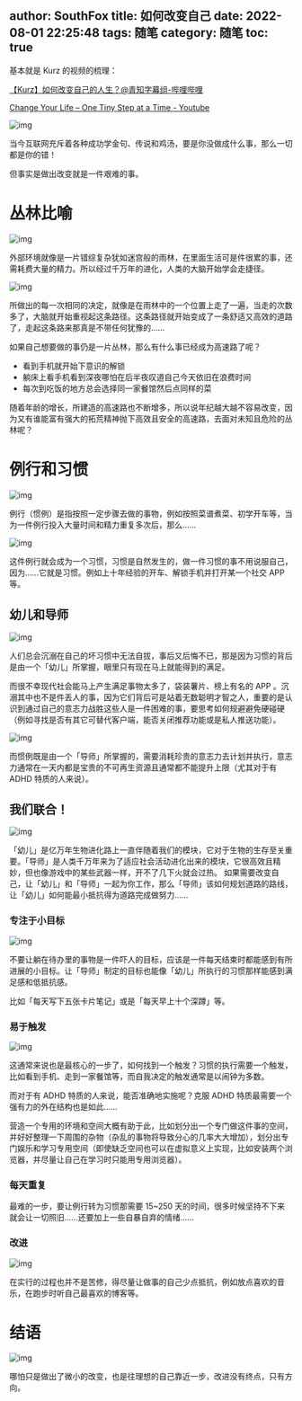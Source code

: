 author: SouthFox
title: 如何改变自己
date: 2022-08-01 22:25:48
tags: 随笔
category: 随笔
toc: true
---

基本就是 Kurz 的视频的梳理：

[【Kurz】如何改变自己的人生？@青知字幕组-哔哩哔哩](https://www.bilibili.com/video/BV1334y1j7DD)

[Change Your Life – One Tiny Step at a Time - Youtube](https://www.youtube.com/watch?v=75d_29QWELk)

<!--more-->

![img](https://media.southfox.me/ipfs/bafkreigayiupw7d5gg5pterrb3o6j4p23lyzqdn63ud3fs5ggj3tujuiya?filename=image.png)

当今互联网充斥着各种成功学金句、传说和鸡汤，要是你没做成什么事，那么一切都是你的错！

但事实是做出改变就是一件艰难的事。


# 丛林比喻

![img](https://media.southfox.me/ipfs/bafkreid4btr3e35nhnzkmvwn7g3dwqjozr3qgxi4iyxrhiucuefm4uv5oa?filename=image.png)

外部环境就像是一片错综复杂犹如迷宫般的雨林，在里面生活可是件很累的事，还需耗费大量的精力。所以经过千万年的进化，人类的大脑开始学会走捷径。

![img](https://media.southfox.me/ipfs/bafkreidth26bi54ritzgzi3srdszk73jmr66b4dqd3dg3sciqhtsgtsfli?filename=image.png)

所做出的每一次相同的决定，就像是在雨林中的一个位置上走了一遍，当走的次数多了，大脑就开始重视起这条路径。这条路径就开始变成了一条舒适又高效的道路了，走起这条路来那真是不带任何犹豫的……

如果自己想要做的事仍是一片丛林，那么有什么事已经成为高速路了呢？

-   看到手机就开始下意识的解锁
-   躺床上看手机看到深夜哪怕在后半夜叹道自己今天依旧在浪费时间
-   每次到吃饭的地方总会选择同一家餐馆然后点同样的菜

随着年龄的增长，所建造的高速路也不断增多，所以说年纪越大越不容易改变，因为又有谁能富有强大的拓荒精神抛下高效且安全的高速路，去面对未知且危险的丛林呢？

# 例行和习惯

![img](https://media.southfox.me/ipfs/bafkreicp5345w6vp443dm7lwzx6su7swv5llcnzhtbqit6mujqzgjtquqi?filename=image.png)

例行（惯例）是指按照一定步骤去做的事物，例如按照菜谱煮菜、初学开车等，当为一件例行投入大量时间和精力重复多次后，那么……

![img](https://media.southfox.me/ipfs/bafkreicqlnedjdzsqlthhitfrnzidshbit4jvf2qpodn2zkkpgj2tscwo4?filename=image.png)

这件例行就会成为一个习惯，习惯是自然发生的，做一件习惯的事不用说服自己，因为……它就是习惯。例如上十年经验的开车、解锁手机并打开某一个社交 APP 等。

## 幼儿和导师

![img](https://media.southfox.me/ipfs/bafkreido3ak6xul5duhfc2nbo3pkwxpk2g4sod7fpe7a2rsqxz4qjtffii?filename=image.png)

人们总会沉溺在自己的坏习惯中无法自拔，事后又后悔不已，那是因为习惯的背后是由一个「幼儿」所掌握，眼里只有现在马上就能得到的满足。

而很不幸现代社会能马上产生满足事物太多了，袋装薯片、榜上有名的 APP 。沉溺其中也不是件丢人的事，因为它们背后可是站着无数聪明才智之人，重要的是认识到通过自己的意志力战胜这些人是一件困难的事，要思考如何规避避免硬碰硬（例如寻找是否有其它可替代客户端，能否关闭推荐功能或是私人推送功能）。

![img](https://media.southfox.me/ipfs/bafkreiaq253nj6nbgf6mlwdcrv2qp3oswgit62qhljxvpbd7itzrphlffa?filename=image.png)

而惯例既是由一个「导师」所掌握的，需要消耗珍贵的意志力去计划并执行，意志力通常在一天内都是宝贵的不可再生资源且通常都不能提升上限（尤其对于有 ADHD 特质的人来说）。

## 我们联合！

![img](https://media.southfox.me/ipfs/bafkreia4eg5li2opfoaacxkvi3c6yu3hxuuvbcx23e46lpomnph5nux5gq?filename=image.png)

「幼儿」是亿万年生物进化路上一直伴随着我们的模块，它对于生物的生存至关重要。「导师」是人类千万年来为了适应社会活动进化出来的模块，它很高效且精妙，但也像游戏中的某些武器一样，开不了几下火就会过热。
如果需要改变自己，让「幼儿」和「导师」一起为你工作，那么「导师」该如何规划道路的路线，让「幼儿」如何能最小抵抗得为道路完成做努力……

### 专注于小目标

![img](https://media.southfox.me/ipfs/bafkreigz6njoj6ikeeulg63bidoty3fn4t6b4vbycjnhd3fonkmkcecroa?filename=image.png)

不要让躺在待办里的事物是一件吓人的目标，应该是一件每天结束时都能感到有所进展的小目标。让「导师」制定的目标也能像「幼儿」所执行的习惯那样能感到满足感和低抵抗感。

比如「每天写下五张卡片笔记」或是「每天早上十个深蹲」等。

### 易于触发

![img](https://media.southfox.me/ipfs/bafkreibrke4la2t5qj7lzq6h4jk625zqnn2zzdhjwl4hze5mrngtyai34m?filename=image.png)

这通常来说也是最核心的一步了，如何找到一个触发？习惯的执行需要一个触发，比如看到手机、走到一家餐馆等，而自我决定的触发通常是以闹钟为多数。

而对于有 ADHD 特质的人来说，能否准确地实施呢？克服 ADHD 特质最需要一个强有力的外在结构也是如此……

营造一个专用的环境和空间大概有助于此，比如划分出一个专门做这件事的空间，并好好整理一下周围的杂物（杂乱的事物将导致分心的几率大大增加），划分出专门娱乐和学习专用空间（即使缺乏空间也可以在虚拟意义上实现，比如安装两个浏览器，并尽量让自己在学习时只能用专用浏览器）。

### 每天重复

最难的一步，要让例行转为习惯那需要 15~250 天的时间，很多时候坚持不下来就会让一切照旧……还要加上一些自暴自弃的情绪……

### 改进

![img](https://media.southfox.me/ipfs/bafkreigronwruqfwukkhsimsbnlfw6q2mxbeymrib6bsxilgtqyxst2pue?filename=image.png)

在实行的过程也并不是苦修，得尽量让做事的自己少点抵抗，例如放点喜欢的音乐，在跑步时听自己最喜欢的博客等。

# 结语

![img](https://media.southfox.me/ipfs/bafkreiab7e4ivqewy2kfjvz3kofwh7pf3coax5z27tx6u2xvs7h2wwti4q?filename=image.png)

哪怕只是做出了微小的改变，也是往理想的自己靠近一步，改进没有终点，只有方向。
